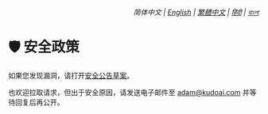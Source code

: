<div align="right">
    <h6>
        <picture>
            <source type="image/svg+xml" media="(prefers-color-scheme: dark)" srcset="https://raw.githubusercontent.com/adamlui/js-utils/main/docs/images/earth-icon/white/icon32.svg">
            <img height=14 src="https://raw.githubusercontent.com/adamlui/js-utils/main/docs/images/earth-icon/black/icon32.svg">
        </picture>
        &nbsp;简体中文 |
        <a href="../SECURITY.md">English</a> |
        <a href="../zh-tw/SECURITY.md">繁體中文</a> |
        <a href="../hi/SECURITY.md">हिंदी</a> |
        <a href="../bn/SECURITY.md">বাংলা</a>
    </h6>
</div>

# 🛡️ 安全政策

如果您发现漏洞，请打开[安全公告草案](https://github.com/adamlui/js-utils/security/advisories/new)。

也欢迎拉取请求，但出于安全原因，请发送电子邮件至 <adam@kudoai.com> 并等待回复后再公开。
